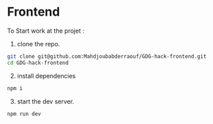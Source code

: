 # Frontend

To Start work at the projet : 
1. clone the repo.
```bash 
git clone git@github.com:Mahdjoubabderraouf/GDG-hack-frontend.git
cd GDG-hack-frontend
``` 
2. install dependencies 
```bash 
npm i
```
3. start the dev server.
```bash 
npm run dev
``` 
